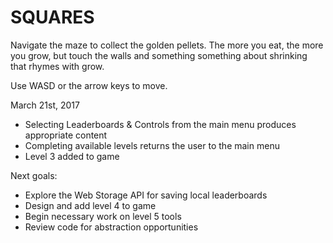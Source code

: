 # SQUARES

Navigate the maze to collect the golden pellets. The more you eat, the more you grow, but touch the walls and something something about shrinking that rhymes with grow.

Use WASD or the arrow keys to move.

March 21st, 2017
- Selecting Leaderboards & Controls from the main menu produces appropriate content
- Completing available levels returns the user to the main menu
- Level 3 added to game

Next goals:
- Explore the Web Storage API for saving local leaderboards
- Design and add level 4 to game
- Begin necessary work on level 5 tools
- Review code for abstraction opportunities
